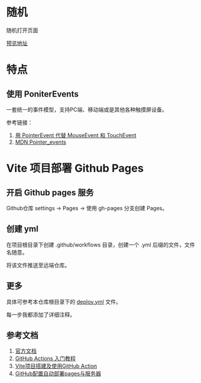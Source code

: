 # 随机

随机打开页面

[预览地址](https://ximuli.github.io/randomO/)

# 特点

## 使用 PoniterEvents

一套统一的事件模型，支持PC端、移动端或是其他各种触摸屏设备。

参考链接：
1. [用 PointerEvent 代替 MouseEvent 和 TouchEvent](https://mp.weixin.qq.com/s/QDLVPMkktq4ViDyqFwRF0A)
2. [MDN Pointer_events](https://developer.mozilla.org/en-US/docs/Web/API/Pointer_events)


# Vite 项目部署 Github Pages

## 开启 Github pages 服务

Github仓库 settings -> Pages -> 使用 gh-pages 分支创建 Pages。

## 创建 yml

在项目根目录下创建 .github/workflows 目录，创建一个 .yml 后缀的文件，文件名随意。

将该文件推送至远端仓库。

## 更多
具体可参考本仓库根目录下的 [deploy.yml](./.github/workflows/deploy.yml) 文件。

每一步我都添加了详细注释。
## 参考文档

1. [官方文档](https://docs.github.com/en/actions)
2. [GitHub Actions 入门教程](https://www.ruanyifeng.com/blog/2019/09/getting-started-with-github-actions.html)
3. [Vite项目搭建及使用GitHub Action](https://blog.csdn.net/ZGEwen/article/details/119985566)
4. [GitHub配置自动部署pages与服务器](https://wiki.eryajf.net/pages/47a507/)
